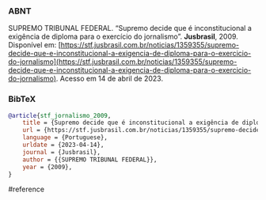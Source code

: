 ### ABNT
SUPREMO TRIBUNAL FEDERAL. “Supremo decide que é inconstitucional a exigência de diploma para o exercício do jornalismo”. **Jusbrasil**, 2009. Disponível em: [https://stf.jusbrasil.com.br/noticias/1359355/supremo-decide-que-e-inconstitucional-a-exigencia-de-diploma-para-o-exercicio-do-jornalismo](https://stf.jusbrasil.com.br/noticias/1359355/supremo-decide-que-e-inconstitucional-a-exigencia-de-diploma-para-o-exercicio-do-jornalismo). Acesso em 14 de abril de 2023.

### BibTeX
```bibtex
@article{stf_jornalismo_2009,
	title = {Supremo decide que é inconstitucional a exigência de diploma para o exercício do jornalismo},
	url = {https://stf.jusbrasil.com.br/noticias/1359355/supremo-decide-que-e-inconstitucional-a-exigencia-de-diploma-para-o-exercicio-do-jornalismo},
	language = {Portuguese},
	urldate = {2023-04-14},
	journal = {Jusbrasil},
	author = {{SUPREMO TRIBUNAL FEDERAL}},
	year = {2009},
}
```

#reference